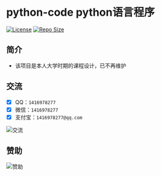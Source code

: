 # python-code python语言程序

[![License](https://img.shields.io/github/license/ali1416/python-code?label=License)](https://opensource.org/licenses/BSD-3-Clause)
[![Repo Size](https://img.shields.io/github/repo-size/ali1416/python-code?label=Repo%20Size&color=success)](https://github.com/ALI1416/python-code/archive/refs/heads/master.zip)

## 简介

- 该项目是本人大学时期的课程设计，已不再维护

## 交流

- [x] QQ：`1416978277`
- [x] 微信：`1416978277`
- [x] 支付宝：`1416978277@qq.com`

![交流](https://cdn.jsdelivr.net/gh/ALI1416/ALI1416/image/contact.png)

## 赞助

![赞助](https://cdn.jsdelivr.net/gh/ALI1416/ALI1416/image/donate.png)
